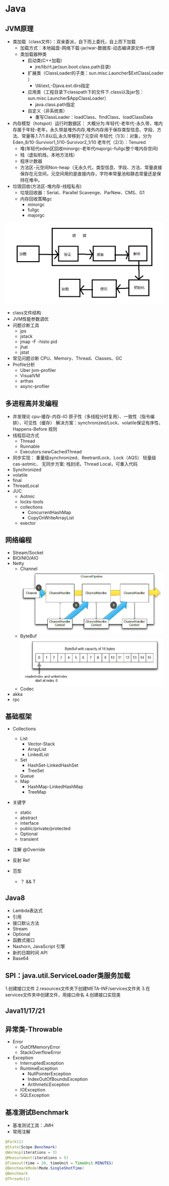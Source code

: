 # Java

## JVM原理
- 类加载（class文件）：双亲委派，自下而上委托，自上而下加载
  - 加载方式：本地磁盘-网络下载-jar/war-数据库-动态编译源文件-代理
  - 类加载器种类
    - 启动类(C++加载)
      - jre/lib/rt.jar(sun.boot.class.path目录)
    - 扩展类（ClassLoader的子类：sun.misc.Launcher$ExtClassLoader ）
      - \lib\ext,-Djava.ext.dirs指定
    - 应用类（工程目录下classpath下的文件下.class以及jar包：sun.misc.Launcher$AppClassLoader）
      - java.class.path指定
    - 自定义（非系统类）
      - 重写ClassLoader：loadClass、findClass、loadClassData
- 内存模型（hotspot）运行时数据区：
    大概分为:年轻代-老年代-永久带，堆内存属于年轻-老年，永久带是堆外内存,堆外内存用于保存类型信息、字段、方法、常量等,1.7/1.8以后,永久带移到了元空间
    年轻代（1/3）：对象，分为Eden_8/10-Survivor1_1/10-Survivor2_1/10
    老年代（2/3）：Tenured
  - 堆(年轻代eden区回收minorgc-老年代majorgc-fullgc整个堆内存空间)
  - 栈（虚拟机栈，本地方法栈）
  - 程序计数器
  - 方法区-元空间Non-heap（无永久代，类型信息、字段、方法、常量直接保存在元空间，元空间用的是直接内存，字符串常量池和静态常量还是保持在堆中。
- 垃圾回收(方法区-堆内存-线程私有)
    - 垃圾回收器：Serial、Parallel Scavenge、ParNew、CMS、G1
    - 内存回收策略gc
      - minorgc
      - fullgc
      - majorgc

![image](image.png)
- class文件结构
- JVM性能参数调优
- 问题诊断工具
    - jps
    - jstack
    - jmap -F -histo pid
    - jhat
    - jstat
- 常见问题诊断
  CPU、Memory、Thread、Classes、GC
- Profile分析
  - Uber jvm-profiler
  - VisualVM
  - arthas
  - async-profiler
## 多进程高并发编程
- 并发理论
cpu-缓存-内存-IO
 原子性（多线程分时复用）、一致性（指令编排）、可见性（缓存）
 解决方案：synchronized/Lock、volatile保证有序性、Happens-Before 规则
- 线程启动方式
    - Thread
    - Runnable
    - Executors.newCachedThread
- 同步实现：
重量级synchronized、ReetrantLock、Lock（AQS）
轻量级cas-aotmic、
无同步方案: 栈封闭，Thread Local，可重入代码
- Synchronized
- volatile
- final
- ThreadLocal
- JUC
    - Aotmic
    - locks-tools
    - collections
        - ConcurrentHashMap
        - CopyOnWriteArrayList
    - exector


## 网络编程
* Stream/Socket
* BIO/NIO/AIO
* Netty
  * Channel
  ![img.png](img.png)
  * ByteBuf
  ![img_1.png](img_1.png)
  * Codec
* akka
* rpc


## 基础框架

- Collections
    - List
        - Vector-Stack
        - ArrayList
        - LinkedList
    - Set
        - HashSet-LinkedHashSet
        - TreeSet
    - Queue
    - Map
        - HashMap-LinkedHashMap
        - TreeMap

- 关键字
    - static
    - abstract
    - interface
    - public/private/protected
    - Optional
    - transient

- 注解 @Override

- 反射 Ref

- 范型 <T>
    - ？ && T

## Java8
- Lambda表达式
- 引用
- 接口默认方法
- Stream
- Optional
- 函数式接口
- Nashorn, JavaScript 引擎
- 新的日期时间 API
- Base64
## SPI：java.util.ServiceLoader类服务加载
1.创建接口文件
2.resources文件夹下创建META-INF/services文件夹
3.在services文件夹中创建文件，用接口命名
4.创建接口实现类

## Java11/17/21


## 异常类-Throwable
- Error
  - OutOfMemoryError
  - StackOverflowError
- Exception
  - InterruptedException
  - RuntimeException
    - NullPointerException
    - IndexOutOfBoundsException
    - ArithmeticException
  - IOException
  - SQLException
## 基准测试Benchmark
- 基准测试工具：JMH
- 常用注解
```java
@Fork(1)
@State(Scope.Benchmark)
@Warmup(iterations = 3)
@Measurement(iterations = 5)
@Timeout(time = 20, timeUnit = TimeUnit.MINUTES)
@BenchmarkMode(Mode.SingleShotTime)
@Benchmark
@Threads(1)
```








